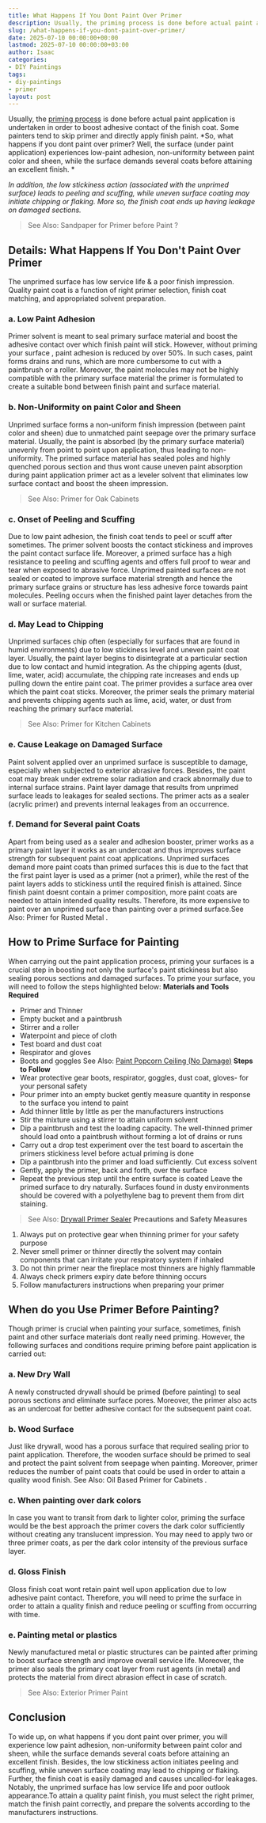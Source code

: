 ```yaml
---
title: What Happens If You Dont Paint Over Primer
description: Usually, the priming process is done before actual paint application is undertaken in order to boost adhesive contact of the finish coat.
slug: /what-happens-if-you-dont-paint-over-primer/
date: 2025-07-10 00:00:00+00:00
lastmod: 2025-07-10 00:00:00+03:00
author: Isaac
categories:
- DIY Paintings
tags:
- diy-paintings
- primer
layout: post
---
```

Usually, the
[priming process](https://pestpolicy.com/rustoleum-galvanized-metal-[primer](https://pestpolicy.com/can-you-paint-fiberglass-without-primer/)/)
is done before actual paint application is undertaken in order to boost adhesive contact of the finish coat. Some painters tend to skip primer and directly apply finish paint.
*So, what happens if you dont paint over primer? Well, the surface (under paint application) experiences low-paint adhesion, non-uniformity between paint color and sheen, while the surface demands several coats before attaining an excellent finish. *

*In addition, the low stickiness action (associated with the unprimed surface) leads to peeling and scuffing, while uneven surface coating may initiate chipping or flaking. More so, the finish coat ends up having leakage on damaged sections.*
> See Also:
> Sandpaper for Primer before Paint
> ?
## Details: What Happens If You Don't Paint Over Primer
The unprimed surface has low service life & a poor finish impression. Quality paint coat is a function of right primer selection, finish coat matching, and appropriated solvent preparation.
### a. Low Paint Adhesion
Primer solvent is meant to seal primary surface material and boost the adhesive contact over which finish paint will stick.
However, without
priming your surface
, paint adhesion is reduced by over 50%. In such cases, paint forms drains and runs, which are more cumbersome to cut with a paintbrush or a roller.
Moreover, the paint molecules may not be highly compatible with the primary surface material  the primer is formulated to create a suitable bond between finish paint and surface material.
### b. Non-Uniformity on paint Color and Sheen
Unprimed surface forms a non-uniform finish impression (between paint color and sheen) due to unmatched paint seepage over the primary surface material.
Usually, the paint is absorbed (by the primary surface material) unevenly from point to point upon application, thus leading to non-uniformity.
The primed surface material has sealed poles and highly quenched porous section and thus wont cause uneven paint absorption during paint application  primer act as a leveler solvent that eliminates low surface contact and boost the sheen impression.
> See Also:
> Primer for Oak Cabinets
### c. Onset of Peeling and Scuffing
Due to low paint adhesion, the finish coat tends to peel or scuff after sometimes. The primer solvent boosts the contact stickiness and improves the paint contact surface life.
Moreover, a primed surface has a high resistance to peeling and scuffing agents and offers full proof to wear and tear when exposed to abrasive force.
Unprimed painted surfaces are not sealed or coated to improve surface material strength and hence the primary surface grains or structure has less adhesive force towards paint molecules.
Peeling occurs when the finished paint layer detaches from the wall or surface material.
### d. May Lead to Chipping
Unprimed surfaces chip often (especially for surfaces that are found in humid environments) due to low stickiness level and uneven paint coat layer.
Usually, the paint layer begins to disintegrate at a particular section due to low contact and humid integration.
As the chipping agents (dust, lime, water, acid) accumulate, the chipping rate increases and ends up pulling down the entire paint coat.
The primer provides a surface area over which the paint coat sticks. Moreover, the primer seals the primary material and prevents chipping agents such as lime, acid, water, or dust from reaching the primary surface material.
> See Also:
> Primer for Kitchen Cabinets
### e. Cause Leakage on Damaged Surface
Paint solvent applied over an unprimed surface is susceptible to damage, especially when subjected to exterior abrasive forces.
Besides, the paint coat may break under extreme solar radiation and crack abnormally due to internal surface strains.
Paint layer damage that results from unprimed surface leads to leakages  for sealed sections. The primer acts as a sealer (acrylic primer) and prevents internal leakages from an occurrence.
### f. Demand for Several paint Coats
Apart from being used as a sealer and adhesion booster, primer works as a primary paint layer  it works as an undercoat and thus improves surface strength for subsequent paint coat applications.
Unprimed surfaces demand more paint coats than primed surfaces  this is due to the fact that the first paint layer is used as a primer (not a primer), while the rest of the paint layers adds to stickiness until the required finish is attained.
Since finish paint doesnt contain a primer composition, more paint coats are needed to attain intended quality results.
Therefore, its more expensive to paint over an unprimed surface than painting over a primed surface.See Also:
Primer for Rusted Metal
.
## How to Prime Surface for Painting
When carrying out the paint application process, priming your surfaces is a crucial step in boosting not only the surface's paint stickiness but also sealing porous sections and damaged surfaces.
To prime your surface, you will need to follow the steps highlighted below:
**Materials and Tools Required**
- Primer and Thinner
- Empty bucket and a paintbrush
- Stirrer and a roller
- Waterpoint and piece of cloth
- Test board and dust coat
- Respirator and gloves
- Boots and goggles
See Also:
[Paint Popcorn Ceiling (No Damage)](https://pestpolicy.com/how-to-paint-popcorn-ceiling/)
**Steps to Follow**
- Wear protective gear  boots, respirator, goggles, dust coat, gloves- for your personal safety
- Pour primer into an empty bucket gently  measure quantity in response to the surface you intend to paint
- Add thinner little by little as per the manufacturers instructions
- Stir the mixture using a stirrer to attain uniform solvent
- Dip a paintbrush and test the loading capacity. The well-thinned primer should load onto a paintbrush without forming a lot of drains or runs
- Carry out a drop test experiment over the test board to ascertain the primers stickiness level before actual priming is done
- Dip a paintbrush into the primer and load sufficiently. Cut excess solvent
- Gently, apply the primer, back and forth, over the surface
- Repeat the previous step until the entire surface is coated
Leave the primed surface to dry naturally. Surfaces found in dusty environments should be covered with a polyethylene bag to prevent them from dirt staining.
> See Also:
> [Drywall Primer Sealer](https://pestpolicy.com/best-drywall-primer-sealer/)
**Precautions and Safety Measures**
1. Always put on protective gear when thinning primer for your safety purpose
2. Never smell primer or thinner directly  the solvent may contain components that can irritate your respiratory system if inhaled
3. Do not thin primer near the fireplace  most thinners are highly flammable
4. Always check primers expiry date before thinning occurs
5. Follow manufacturers instructions when preparing your primer
## When do you Use Primer Before Painting?
Though primer is crucial when painting your surface, sometimes, finish paint and other surface materials dont really need priming.
However, the following surfaces and conditions require priming before paint application is carried out:
### a. New Dry Wall
A newly constructed drywall should be primed (before painting) to seal porous sections and eliminate surface pores.
Moreover, the primer also acts as an undercoat for better adhesive contact for the subsequent paint coat.
### b. Wood Surface
Just like drywall, wood has a porous surface that required sealing prior to paint application.
Therefore, the wooden surface should be primed to seal and protect the paint solvent from seepage when painting.
Moreover, primer reduces the number of paint coats that could be used in order to attain a quality wood finish. See Also:
Oil Based Primer for Cabinets
.
### c. When painting over dark colors
In case you want to transit from dark to lighter color, priming the surface would be the best approach  the primer covers the dark color sufficiently without creating any translucent impression.
You may need to apply two or three primer coats, as per the dark color intensity of the previous surface layer.
### d. Gloss Finish
Gloss finish coat wont retain paint well upon application due to low adhesive paint contact.
Therefore, you will need to prime the surface in order to attain a quality finish and reduce peeling or scuffing from occurring with time.
### e. Painting metal or plastics
Newly manufactured metal or plastic structures can be painted after priming to boost surface strength and improve overall service life.
Moreover, the primer also seals the primary coat layer from rust agents (in metal) and protects the material from direct abrasion effect in case of scratch.
> See Also:
> Exterior Primer Paint
## Conclusion
To wide up, on what happens if you dont paint over primer, you will experience low paint adhesion, non-uniformity between paint color and sheen, while the surface demands several coats before attaining an excellent finish.
Besides, the low stickiness action initiates peeling and scuffing, while uneven surface coating may lead to chipping or flaking. Further, the finish coat is easily damaged and causes uncalled-for leakages.
Notably, the unprimed surface has low service life and poor outlook appearance.To attain a quality paint finish, you must select the right primer, match the finish paint correctly, and prepare the solvents according to the manufacturers instructions.